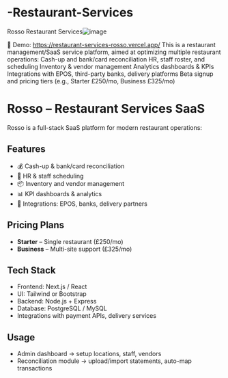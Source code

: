 # -Restaurant-Services
Rosso Restaurant Services![image](https://github.com/user-attachments/assets/babe418a-4be5-4d4e-a800-202d6095d191)

🔗 Demo: https://restaurant-services-rosso.vercel.app/
This is a restaurant management/SaaS service platform, aimed at optimizing multiple restaurant operations:
Cash-up and bank/card reconciliation
HR, staff roster, and scheduling
Inventory & vendor management
Analytics dashboards & KPIs
Integrations with EPOS, third-party banks, delivery platforms
Beta signup and pricing tiers (e.g., Starter £250/mo, Business £325/mo)

# Rosso – Restaurant Services SaaS

Rosso is a full-stack SaaS platform for modern restaurant operations:

## Features
- 💰 Cash-up & bank/card reconciliation
- 👥 HR & staff scheduling
- 📦 Inventory and vendor management
- 📊 KPI dashboards & analytics
- 🔌 Integrations: EPOS, banks, delivery partners

## Pricing Plans
- **Starter** – Single restaurant (£250/mo)
- **Business** – Multi-site support (£325/mo)

## Tech Stack
- Frontend: Next.js / React
- UI: Tailwind or Bootstrap
- Backend: Node.js + Express
- Database: PostgreSQL / MySQL
- Integrations with payment APIs, delivery services

## Usage
- Admin dashboard → setup locations, staff, vendors
- Reconciliation module → upload/import statements, auto-map transactions
